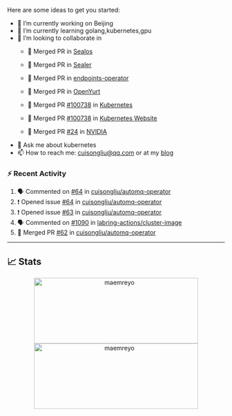 Here are some ideas to get you started:

- 🔭 I’m currently working on Beijing
- 🌱 I’m currently learning golang,kubernetes,gpu
- 👯 I’m looking to collaborate in
  -  🎉 Merged PR in [Sealos](https://github.com/labring/sealos/pulls?q=+is%3Apr+author%3Acuisongliu+)
  -  🎉 Merged PR in [Sealer](https://github.com/sealerio/sealer/pulls?q=+is%3Apr+author%3Acuisongliu+)
  -  🎉 Merged PR in [endpoints-operator](https://github.com/labring/endpoints-operator/pulls?q=+is%3Apr+author%3Acuisongliu+)
  -  🎉 Merged PR in [OpenYurt](https://github.com/openyurtio/openyurt/pulls?q=is%3Apr+author%3Acuisongliu+)
  -  🎉 Merged PR [#100738](https://github.com/kubernetes/kubernetes/pull/100738) in [Kubernetes](https://github.com/kubernetes/kubernetes)
  -  🎉 Merged PR [#100738](https://github.com/kubernetes/website/pull/22502) in [Kubernetes Website](https://github.com/kubernetes/website)
  
  -  🎉 Merged PR [#24](https://gitlab.com/nvidia/container-toolkit/gpu-monitoring-tools/-/merge_requests/24) in [NVIDIA](https://gitlab.com/nvidia/container-toolkit/gpu-monitoring-tools)
- 💬 Ask me about kubernetes
- 📫 How to reach me: cuisongliu@qq.com or at my [blog](https://cuisongliu.github.io)


### :zap: Recent Activity

<!--START_SECTION:activity-->
1. 🗣 Commented on [#64](https://github.com/cuisongliu/automq-operator/issues/64#issuecomment-2426402223) in [cuisongliu/automq-operator](https://github.com/cuisongliu/automq-operator)
2. ❗ Opened issue [#64](https://github.com/cuisongliu/automq-operator/issues/64) in [cuisongliu/automq-operator](https://github.com/cuisongliu/automq-operator)
3. ❗ Opened issue [#63](https://github.com/cuisongliu/automq-operator/issues/63) in [cuisongliu/automq-operator](https://github.com/cuisongliu/automq-operator)
4. 🗣 Commented on [#1090](https://github.com/labring-actions/cluster-image/issues/1090#issuecomment-2426025344) in [labring-actions/cluster-image](https://github.com/labring-actions/cluster-image)
5. 🎉 Merged PR [#62](https://github.com/cuisongliu/automq-operator/pull/62) in [cuisongliu/automq-operator](https://github.com/cuisongliu/automq-operator)
<!--END_SECTION:activity-->

---

## 📈 Stats

<p align="center">
	<img src="https://github-readme-stats-git-masterrstaa-rickstaa.vercel.app/api?username=cuisongliu&theme=dracula&show_icons=true" alt="maemreyo" width="380" height="152" />
	<img src="http://github-readme-streak-stats.herokuapp.com?user=cuisongliu&theme=dracula&hide_border=false" alt="maemreyo" width="380" height="152"/>
</p>
<!--
**cuisongliu/cuisongliu** is a ✨ _special_ ✨ repository because its `README.md` (this file) appears on your GitHub profile.

Here are some ideas to get you started:

- 🔭 I’m currently working on ...
- 🌱 I’m currently learning ...
- 👯 I’m looking to collaborate on ...
- 🤔 I’m looking for help with ...
- 💬 Ask me about ...
- 📫 How to reach me: ...
- 😄 Pronouns: ...
- ⚡ Fun fact: ...
-->
